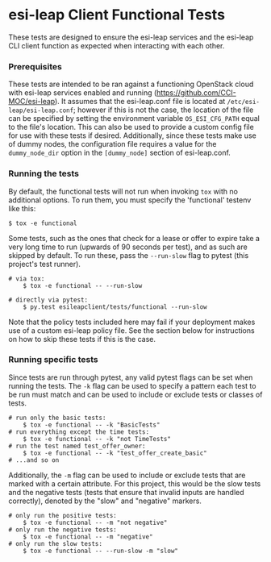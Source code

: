 # esi-leap Client Functional Tests

These tests are designed to ensure the esi-leap services and the esi-leap CLI client function as expected when interacting with each other.

### Prerequisites

These tests are intended to be ran against a functioning OpenStack cloud with esi-leap services enabled and running (https://github.com/CCI-MOC/esi-leap). It assumes that the esi-leap.conf file is located at `/etc/esi-leap/esi-leap.conf`; however if this is not the case, the location of the file can be specified by setting the environment variable `OS_ESI_CFG_PATH` equal to the file's location. This can also be used to provide a custom config file for use with these tests if desired. Additionally, since these tests make use of dummy nodes, the configuration file requires a value for the `dummy_node_dir` option in the `[dummy_node]` section of esi-leap.conf.

### Running the tests

By default, the functional tests will not run when invoking `tox` with no additional options. To run them, you must specify the 'functional' testenv like this:

```
$ tox -e functional
```

Some tests, such as the ones that check for a lease or offer to expire take a very long time to run (upwards of 90 seconds per test), and as such are skipped by default. To run these, pass the `--run-slow` flag to pytest (this project's test runner).

```
# via tox:
    $ tox -e functional -- --run-slow

# directly via pytest:
    $ py.test esileapclient/tests/functional --run-slow
```

Note that the policy tests included here may fail if your deployment makes use of a custom esi-leap policy file. See the section below for instructions on how to skip these tests if this is the case.

### Running specific tests

Since tests are run through pytest, any valid pytest flags can be set when running the tests. The `-k` flag can be used to specify a pattern each test to be run must match and can be used to include or exclude tests or classes of tests.

```
# run only the basic tests:
    $ tox -e functional -- -k "BasicTests"
# run everything except the time tests:
    $ tox -e functional -- -k "not TimeTests"
# run the test named test_offer_owner:
    $ tox -e functional -- -k "test_offer_create_basic"
# ...and so on
```

Additionally, the `-m` flag can be used to include or exclude tests that are marked with a certain attribute. For this project, this would be the slow tests and the negative tests (tests that ensure that invalid inputs are handled correctly), denoted by the "slow" and "negative" markers.

```
# only run the positive tests:
    $ tox -e functional -- -m "not negative"
# only run the negative tests:
    $ tox -e functional -- -m "negative"
# only run the slow tests:
    $ tox -e functional -- --run-slow -m "slow"
```

